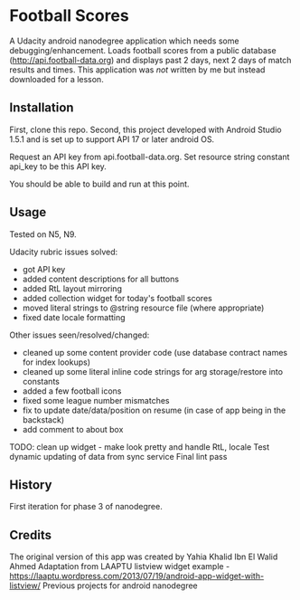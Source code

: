 # Football Scores

A Udacity android nanodegree application which needs some debugging/enhancement. Loads football scores from a public database 
(http://api.football-data.org) and displays past 2 days, next 2 days of match results and times.
This application was *not* written by me but instead downloaded for a lesson.

## Installation

First, clone this repo. Second, this project developed with Android Studio 1.5.1 and is set up to support API 17 or later android OS.

Request an API key from api.football-data.org. Set resource string constant api_key to be this API key.

You should be able to build and run at this point.

## Usage

Tested on N5, N9. 

Udacity rubric issues solved:
- got API key
- added content descriptions for all buttons
- added RtL layout mirroring
- added collection widget for today's football scores
- moved literal strings to @string resource file (where appropriate)
- fixed date locale formatting

Other issues seen/resolved/changed:
- cleaned up some content provider code (use database contract names for index lookups)
- cleaned up some literal inline code strings for arg storage/restore into constants
- added a few football icons
- fixed some league number mismatches
- fix to update date/data/position on resume (in case of app being in the backstack)
- add comment to about box

TODO:
clean up widget - make look pretty and handle RtL, locale
Test dynamic updating of data from sync service
Final lint pass

## History

First iteration for phase 3 of nanodegree.

## Credits

The original version of this app was created by Yahia Khalid Ibn El Walid Ahmed
Adaptation from LAAPTU listview widget example - https://laaptu.wordpress.com/2013/07/19/android-app-widget-with-listview/
Previous projects for android nanodegree
